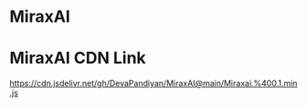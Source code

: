 # MiraxAI

# MiraxAI CDN Link
https://cdn.jsdelivr.net/gh/DevaPandiyan/MiraxAI@main/Miraxai.%400.1.min.js